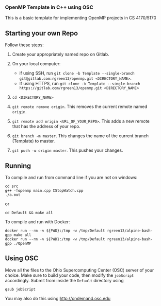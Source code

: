 ### OpenMP Template in C++ using OSC ###
This is a basic template for implementing OpenMP projects in CS 4170/5170

## Starting your own Repo ##

Follow these steps:

1. Create your appropriately named repo on Gitlab.

2. On your local computer: 
    - if using SSH, run  `git clone -b Template --single-branch git@gitlab.com:rgreen13/openmp.git <DIRECTORY_NAME>`. 
    - If using HTTPS, run `git clone -b Template --single-branch https://gitlab.com/rgreen13/openmp.git <DIRECTORY_NAME>`

3. `cd <DIRECTORY_NAME>`

4. `git remote remove origin`. This removes the current remote named `origin`.

5. `git remote add origin <URL_OF_YOUR_REPO>`. This adds a new remote that has the address of your repo.

6. `git branch -m master`. This changes the name of the current branch (Template) to master.

6. `git push -u origin master`. This pushes your changes.

## Running ##
To compile and run from command line if you are not on windows:
```
cd src
g++ -fopenmp main.cpp CStopWatch.cpp
./a.out
```
or
```
cd Default && make all
```

To compile and run with Docker:
```
docker run --rm -v ${PWD}:/tmp -w /tmp/Default rgreen13/alpine-bash-gpp make all
docker run --rm -v ${PWD}:/tmp -w /tmp/Default rgreen13/alpine-bash-gpp ./OpenMP
```

## Using OSC ##
Move all the files to the Ohio Supercomputing Center (OSC) server of your choice. Make sure to build your code, then modify the `jobScript` accordingly. Submit from inside the `Default` directory using 
```
qsub jobScript
```

You may also do this using http://ondemand.osc.edu
